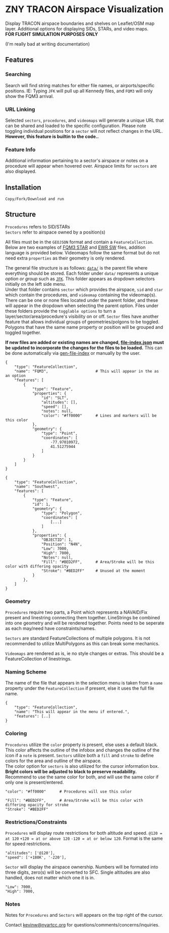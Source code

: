 # ZNY TRACON Airspace Visualization
Display TRACON airspace boundaries and shelves on Leaflet/OSM map layer. Additional options for displaying SIDs, STARs, and video maps.\
<b>FOR FLIGHT SIMULATION PURPOSES ONLY</b>


(I'm really bad at writing documentation)

## Features
### Searching
Search will find string matches for either file names, or airports/specific positions. IE: Typing `JFK` will pull up all Kennedy files, and `FQM3` will only show the FQM3 arrival.
### URL Linking
Selected `sectors`, `procedures`, and `videomaps` will generate a unique URL that can be shared and loaded to the specific configuration. Please note toggling individual positions for a `sector` will not reflect changes in the URL. <b>However, this feature is builtin to the code..</b>
### Feature Info
Additional information pertaining to a sector's airspace or notes on a procedure will appear when hovered over. Airspace limits for `sectors` are also displayed.

## Installation
```
Copy/Fork/Download and run
```

## Structure
`Procedures` refers to SID/STARs\
`Sectors` refer to airspace owned by a position(s)

All files must be in the `GEOJSON` format and contain a `FeatureCollection`. Below are two examples of [FQM3 STAR](data/ewr/stars/FQM3.geojson) and [EWR SW](data/ewr/sectors/EWR_SW.json) files, addition language is provided below. Videomaps follow the same format but do not need extra `properties` as their geometry is only rendered.

The general file structure is as follows: [`data/`](data) is the parent file where everything should be stored. Each folder under `data/` represents a unique <i>option or group</i> such as [`JFK`](data/jfk/). This folder appears as dropdown selectors initially on the left side menu.\
Under that folder contains `sector` which provides the airspace, `sid` and `star` which contain the procedures, and `videomap` containing the videomap(s). There can be one or none files located under the parent folder, and these will appear in the dropdown when selecting the parent option. Files under these folders provide the `togglable options` to turn a layer/sector/area/procedure's visibility on or off. `Sector` files have another feature that allows individual groups of geometries/polgons to be toggled. Polygons that have the same name property or position will be grouped and toggled together.

<b>If new files are added or existing names are changed, [file-index.json](data/file-index.json) must be updated to incorporate the changes for the files to be loaded.</b> This can be done automatically via [gen-file-index](src/gen-file-index.py) or manually by the user.

```
{
    "type": "FeatureCollection",        
    "name": "FQM3",                     # This will appear in the as an option
    "features": [
        {
            "type": "Feature",
            "properties": {
                "id": "SLT",
                "altitudes": [],
                "speed": [],
                "notes": null,
                "color": "#ff0000"      # Lines and markers will be this color
            },
            "geometry": {
                "type": "Point",
                "coordinates": [
                    -77.97010972,
                    41.51275944
                ]
            }
        }
    ]
}

{
    "type": "FeatureCollection",        
    "name": "Southwest",
    "features": [
        {
            "type": "Feature",
            "id": 1,
            "geometry": {
                "type": "Polygon",
                "coordinates": [
                    [...]
                ]
            },
            "properties": {
                "OBJECTID": 1,
                "Position": "N4N",
                "Low": 7000,
                "High": 7000,
                "Notes": null,
                "Fill": "#BED2FF",      # Area/Stroke will be this color with differing opacity
                "Stroke": "#BED2FF"     # Unused at the moment
            }
        },
    ]
}
```

### Geometry
`Procedures` require two parts, a Point which represents a NAVAID/Fix present and linestring connecting them together. LineStrings be combined into one geometry and will be rendered together. Points need to be seperate as each may/need have constraints/names.

`Sectors` are standard FeatureCollections of multiple polygons. It is not recommended to utilize MultiPolygons as this can break some mechanics.

`Videomaps` are rendered as is, ie no style changes or extras. This should be a FeatureCollection of linestrings.

### Naming Scheme
The name of the file that appears in the selection menu is taken from a `name` property under the `FeatureCollection` if present, else it uses the full file name.
```
{
    "type": "FeatureCollection",
    "name": "This will appear in the menu if entered.",
    "features": [..]
}
```

### Coloring
`Procedures` utilize the `color` property is present, else uses a default black. This color affects the outline of the infobox and changes the outline of the icon if a `note` is present. `Sectors` utilize both a `fill` and `stroke` to define colors for the area and outline of the airspace.\
The color option for `sectors` is also utilized for the cursor information box. <b>Bright colors will be adjusted to black to preserve readability.</b>\
Recommend to use the same color for both, and will use the same color if only one is present/entered.
```
"color": "#ff0000"      # Procedures will use this color

"Fill": "#BED2FF",      # Area/Stroke will be this color with differing opacity for stroke
"Stroke": "#BED2FF"
```

### Restrictions/Constraints
`Procedures` will display route restrictions for both altitude and speed. `@120 = at 120` `+120 = at or above 120` `-120 = at or below 120`. Format is the same for speed restrictions.
```
"altitudes": ['@120'],
"speed": ['+180K', '-220'],
```

`Sector` will display the airspace ownership. Numbers will be formated into three digits, zero(s) will be converted to SFC. Single altitudes are also handled, does not matter which one it is in.
```
"Low": 7000,
"High": 7000,
```

### Notes
Notes for `Procedures` and `Sectors` will appears on the top right of the cursor.

Contact kevinw@nyartcc.org for questions/comments/concerns/inquiries.